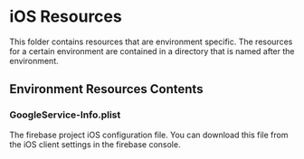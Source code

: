 # iOS Resources

This folder contains resources that are environment specific.
The resources for a certain environment are contained in a directory that is named after the environment.

## Environment Resources Contents

### GoogleService-Info.plist

The firebase project iOS configuration file.
You can download this file from the iOS client settings in the firebase console.